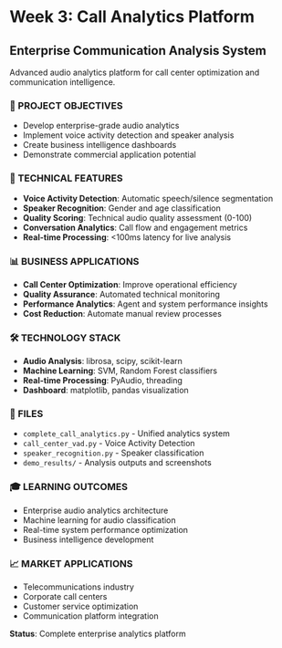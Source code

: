 # Week 3: Call Analytics Platform

## Enterprise Communication Analysis System
Advanced audio analytics platform for call center optimization and communication intelligence.

### 🎯 PROJECT OBJECTIVES
- Develop enterprise-grade audio analytics
- Implement voice activity detection and speaker analysis
- Create business intelligence dashboards
- Demonstrate commercial application potential

### 🔧 TECHNICAL FEATURES
- **Voice Activity Detection**: Automatic speech/silence segmentation
- **Speaker Recognition**: Gender and age classification
- **Quality Scoring**: Technical audio quality assessment (0-100)
- **Conversation Analytics**: Call flow and engagement metrics
- **Real-time Processing**: <100ms latency for live analysis

### 📊 BUSINESS APPLICATIONS
- **Call Center Optimization**: Improve operational efficiency
- **Quality Assurance**: Automated technical monitoring
- **Performance Analytics**: Agent and system performance insights
- **Cost Reduction**: Automate manual review processes

### 🛠️ TECHNOLOGY STACK
- **Audio Analysis**: librosa, scipy, scikit-learn
- **Machine Learning**: SVM, Random Forest classifiers
- **Real-time Processing**: PyAudio, threading
- **Dashboard**: matplotlib, pandas visualization

### 📁 FILES
- `complete_call_analytics.py` - Unified analytics system
- `call_center_vad.py` - Voice Activity Detection
- `speaker_recognition.py` - Speaker classification
- `demo_results/` - Analysis outputs and screenshots

### 🎓 LEARNING OUTCOMES
- Enterprise audio analytics architecture
- Machine learning for audio classification
- Real-time system performance optimization
- Business intelligence development

### 📈 MARKET APPLICATIONS
- Telecommunications industry
- Corporate call centers
- Customer service optimization
- Communication platform integration

**Status**: Complete enterprise analytics platform
